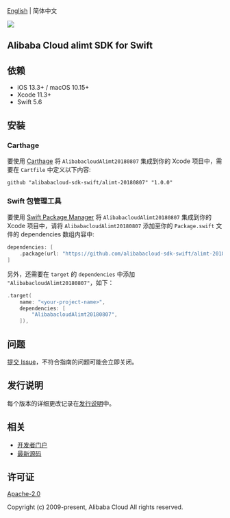 [English](README.md) | 简体中文

![](https://aliyunsdk-pages.alicdn.com/icons/AlibabaCloud.svg)

## Alibaba Cloud alimt SDK for Swift

## 依赖

- iOS 13.3+ / macOS 10.15+
- Xcode 11.3+
- Swift 5.6

## 安装

### Carthage

要使用 [Carthage](https://github.com/Carthage/Carthage) 将 `AlibabacloudAlimt20180807` 集成到你的 Xcode 项目中，需要在 `Cartfile` 中定义以下内容:

```ogdl
github "alibabacloud-sdk-swift/alimt-20180807" "1.0.0"
```

### Swift 包管理工具

要使用 [Swift Package Manager](https://swift.org/package-manager/) 将 `AlibabacloudAlimt20180807` 集成到你的 Xcode 项目中，请将 `AlibabacloudAlimt20180807` 添加至你的 `Package.swift` 文件的 dependencies 数组内容中:

```swift
dependencies: [
    .package(url: "https://github.com/alibabacloud-sdk-swift/alimt-20180807.git", from: "1.0.0")
]
```

另外，还需要在 `target` 的 `dependencies` 中添加 `"AlibabacloudAlimt20180807"`，如下：

```swift
.target(
    name: "<your-project-name>",
    dependencies: [
        "AlibabacloudAlimt20180807",
    ]),
```

## 问题

[提交 Issue](https://github.com/alibabacloud-sdk-swift/alimt-20180807/issues/new)，不符合指南的问题可能会立即关闭。

## 发行说明

每个版本的详细更改记录在[发行说明](./ChangeLog.txt)中。

## 相关

* [开发者门户](https://next.api.aliyun.com/home)
* [最新源码](https://github.com/alibabacloud-sdk-swift/alimt-20180807)

## 许可证

[Apache-2.0](http://www.apache.org/licenses/LICENSE-2.0)

Copyright (c) 2009-present, Alibaba Cloud All rights reserved.
